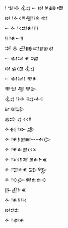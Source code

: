 <div class='block'>
<div class='line'>𒁹 𒈠𒈾 𒆬𒌓 𒀸 𒊭 𒃻𒂵𒈩</div>
<div class='line'>𒊭 𒁹𒅆𒌋𒐊𒆷𒀀𒄯 𒊕</div>
<div class='line'>𒀸 𒅆 𒁹𒌋𒄥𒀭𒀀𒀀</div>
<div class='line'>𒀀 𒁹𒀭𒀸𒀀</div>
<div class='line'>𒋫 𒊮 𒌷𒂵𒀊𒋗𒂊𒋼</div>
<div class='line'>𒀸 𒊕𒁺 𒀭 𒉋</div>
<div class='line'>𒊭 𒌗𒌋𒌆 𒆬𒌓</div>
<div class='line'>𒀸 𒊕𒁺𒋙 𒋧𒀭</div>
<div class='line'>𒋧𒈠 𒆷 𒋧𒉌</div>
<div class='line'>𒆬𒌓 𒀀𒈾 𒐉𒌓𒋾𒋙</div>
<div class='line'>𒄿𒊏𒁉</div>
<div class='line'>𒌗𒄞 𒌓 𒌋𒌋𒈫</div>
<div class='line'>𒅆𒈬 𒁹𒁍𒂁</div>
<div class='line'>𒅆 𒁹𒀭𒊩𒌆𒆤𒍗𒁄𒀖</div>
<div class='line'>𒅆 𒁹𒀭𒉺𒌆𒌋𒌋𒉽</div>
<div class='line'>𒅆 𒁹𒉽𒌋𒀀𒋢 𒁳𒉺𒈨𒌍</div>
<div class='line'>𒅆 𒁹𒋛𒅆𒀭 𒁉𒈜</div>
<div class='line'>𒅆 𒁹𒄭𒅎𒆍𒉺𒉺𒄭</div>
<div class='line'>𒃲𒌷𒈨𒌍</div>
<div class='line'>𒅆 𒁹𒀭𒀀𒀀𒌋</div>
<div class='line'>𒊭𒄑𒉺</div>
<div class='line'>𒅆 𒁹𒀠𒀭</div>
</div>